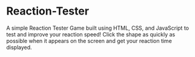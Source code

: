 # Reaction-Tester
A simple Reaction Tester Game built using HTML, CSS, and JavaScript to test and improve your reaction speed! Click the shape as quickly as possible when it appears on the screen and get your reaction time displayed.
